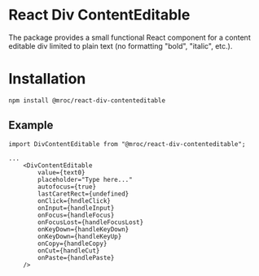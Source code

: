 # React Div ContentEditable

The package provides a small functional React component for a content editable div limited to plain text (no formatting "bold", "italic", etc.).


# Installation

```
npm install @mroc/react-div-contenteditable
```


## Example

```
import DivContentEditable from "@mroc/react-div-contenteditable";

...
    <DivContentEditable
        value={text0}
        placeholder="Type here..."
        autofocus={true}
        lastCaretRect={undefined}
        onClick={hndleClick}
        onInput={handleInput}
        onFocus={handleFocus}
        onFocusLost={handleFocusLost}
        onKeyDown={handleKeyDown}
        onKeyDown={handleKeyUp}
        onCopy={handleCopy}
        onCut={handleCut}
        onPaste={handlePaste}
    />
```